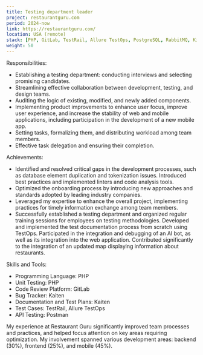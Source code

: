 ```yaml
---
title: Testing department leader
project: restaurantguru.com
period: 2024-now
link: https://restaurantguru.com/
location: USA (remote)
stack: [PHP, GitLab, TestRail, Allure TestOps, PostgreSQL, RabbitMQ, Kibana/Grafana]
weight: 50
---
```


Responsibilities:

- Establishing a testing department: conducting interviews and selecting promising candidates.
- Streamlining effective collaboration between development, testing, and design teams.
- Auditing the logic of existing, modified, and newly added components.
- Implementing product improvements to enhance user focus, improve user experience, and increase the stability of web and mobile applications, including participation in the development of a new mobile app.
- Setting tasks, formalizing them, and distributing workload among team members.
- Effective task delegation and ensuring their completion.

Achievements:

- Identified and resolved critical gaps in the development processes, such as database element duplication and tokenization issues. Introduced best practices and implemented linters and code analysis tools.
- Optimized the onboarding process by introducing new approaches and standards adopted by leading industry companies.
- Leveraged my expertise to enhance the overall project, implementing practices for timely information exchange among team members.
- Successfully established a testing department and organized regular training sessions for employees on testing methodologies.
Developed and implemented the test documentation process from scratch using TestOps.
Participated in the integration and debugging of an AI bot, as well as its integration into the web application.
Contributed significantly to the integration of an updated map displaying information about restaurants.

Skills and Tools:

- Programming Language: PHP
- Unit Testing: PHP
- Code Review Platform: GitLab
- Bug Tracker: Kaiten
- Documentation and Test Plans: Kaiten
- Test Cases: TestRail, Allure TestOps
- API Testing: Postman

My experience at Restaurant Guru significantly improved team processes and practices, and helped focus attention on key areas requiring optimization. My involvement spanned various development areas: backend (30%), frontend (25%), and mobile (45%).